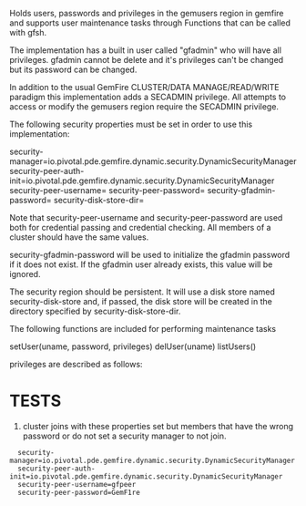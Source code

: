 
Holds users, passwords and privileges in the gemusers region in gemfire and
supports user maintenance tasks through Functions that can be called with
gfsh.

The implementation has a built in user called "gfadmin" who will have all
privileges. gfadmin cannot be delete and it's privileges can't be changed
but its password can be changed.

In addition to the usual GemFire CLUSTER/DATA MANAGE/READ/WRITE paradigm
this implementation adds a SECADMIN privilege.  All attempts to access or modify
the gemusers region require the SECADMIN privilege.  

The following security properties must be set in order to use this implementation:

security-manager=io.pivotal.pde.gemfire.dynamic.security.DynamicSecurityManager
security-peer-auth-init=io.pivotal.pde.gemfire.dynamic.security.DynamicSecurityManager
security-peer-username=
security-peer-password=
security-gfadmin-password=
security-disk-store-dir=

Note that security-peer-username and security-peer-password are used both
for credential passing and credential checking.  All members of a cluster
should have the same values.

security-gfadmin-password will be used to initialize the gfadmin password
if it does not exist.  If the gfadmin user already exists, this value will
be ignored.

The security region should be persistent.  It will use a disk store named
security-disk-store and, if passed, the disk store will be created in the
directory specified by security-disk-store-dir.

The following functions are included for performing maintenance tasks

setUser(uname, password, privileges)
delUser(uname)
listUsers()

privileges are described as follows:


# TESTS
1. cluster joins with these properties set but members that have the wrong
   password or do not set a security manager to not join.

```
  security-manager=io.pivotal.pde.gemfire.dynamic.security.DynamicSecurityManager
  security-peer-auth-init=io.pivotal.pde.gemfire.dynamic.security.DynamicSecurityManager
  security-peer-username=gfpeer
  security-peer-password=GemF1re
```
